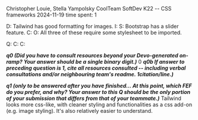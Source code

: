 Christopher Louie, Stella Yampolsky
CoolTeam
SoftDev
K22 -- CSS frameworks
2024-11-19
time spent: 1

D: Tailwind has good formatting for images.
I:
S: Bootstrap has a slider feature.
C:
O: All three of these require some stylesheet to be imported.

Q:
C:
C:

***q0 (Did you have to consult resources beyond your Devo-generated on-ramp? Your answer should be a single binary digit.)***
0
***q0b If answer to preceding question is 1, cite all resources consulted -- including verbal consultations and/or neighbouring team's readme. 1citation/line.)***

***q1 (only to be answered after you have finished... At this point, which FEF do you prefer, and why? Your answer to this Q should be the only portion of your submission that differs from that of your teammate.)***
Tailwind looks more css-like, with cleaner styling and functionalities as a css add-on (e.g. image styling). It's also relatively easier to understand.

